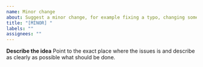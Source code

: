 ```yaml
---
name: Minor change
about: Suggest a minor change, for example fixing a typo, changing some copy or fixing small UI issues like padding or font size.
title: "[MINOR] "
labels: ""
assignees: ""
---
```


**Describe the idea**
Point to the exact place where the issues is and describe as clearly as possible what should be done.
